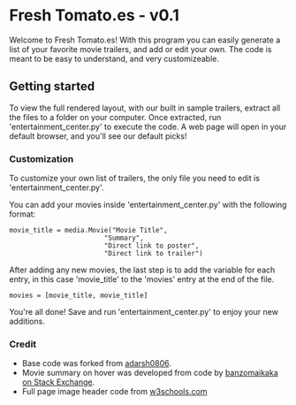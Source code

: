 # Fresh Tomato.es - v0.1

Welcome to Fresh Tomato.es! With this program you can easily generate a list of your favorite movie trailers, and add or edit your own. The code is meant to be easy to understand, and very customizeable.

## Getting started

To view the full rendered layout, with our built in sample trailers, extract all the files to a folder on your computer. Once extracted, run 'entertainment_center.py' to execute the code. A web page will open in your default browser, and you'll see our default picks!

### Customization

To customize your own list of trailers, the only file you need to edit is 'entertainment_center.py'.

You can add your movies inside 'entertainment_center.py' with the following format:

    movie_title = media.Movie("Movie Title",
                            "Summary",
                            "Direct link to poster",
                            "Direct link to trailer")

After adding any new movies, the last step is to add the variable for each entry, in this case 'movie_title' to the 'movies' entry at the end of the file.

    movies = [movie_title, movie_title]

You're all done! Save and run 'entertainment_center.py' to enjoy your new additions.

### Credit

- Base code was forked from [adarsh0806](https://github.com/adarsh0806).
- Movie summary on hover was developed from code by [banzomaikaka on Stack Exchange](https://stackoverflow.com/users/1171873/banzomaikaka).
- Full page image header code from [w3schools.com](https://www.w3schools.com/howto/howto_css_full_page.asp)